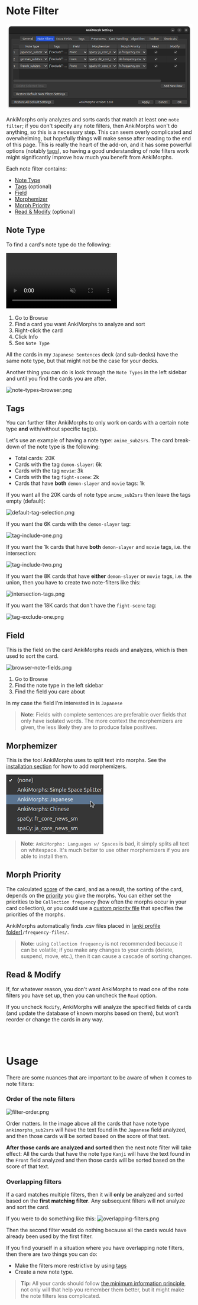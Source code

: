 # Note Filter

![settings-note-filter.png](../../../img/settings-note-filter.png)

AnkiMorphs only analyzes and sorts cards that match at least one `note filter`; if you don't specify any note filters,
then AnkiMorphs won't do anything, so this is a necessary step. This can seem overly complicated and overwhelming, but
hopefully things will make sense after reading to the end of this page. This is really the heart of the add-on, and it
has some powerful options (notably [tags](note-filter.md#tags)), so having a good understanding of note filters work
might significantly improve how much you benefit from AnkiMorphs.

Each note filter contains:

* [Note Type](note-filter.md#note-type)
* [Tags](note-filter.md#tags) (optional)
* [Field](note-filter.md#field)
* [Morphemizer](note-filter.md#morphemizer)
* [Morph Priority](note-filter.md#morph-priority)
* [Read & Modify](note-filter.md#read--modify) (optional)

## Note Type

To find a card's note type do the following:

<video autoplay loop muted controls>
    <source src="../../../img/note-type.mp4" type="video/mp4">
</video>

1. Go to Browse
2. Find a card you want AnkiMorphs to analyze and sort
3. Right-click the card
4. Click Info
5. See `Note Type`

All the cards in my `Japanese Sentences` deck (and sub-decks) have the same note type, but that might not be the case
for your decks.

Another thing you can do is look through the `Note Types` in the left sidebar and until you find the cards you are
after.

![note-types-browser.png](../../../img/note-types-browser.png)

## Tags

You can further filter AnkiMorphs to only work on cards with a certain note type **and** with/without specific tag(s).

Let's use an example of having a note type: `anime_sub2srs`. The card break-down of the note type is the following:

- Total cards: 20K
- Cards with the tag `demon-slayer`: 6k
- Cards with the tag `movie`: 3k
- Cards with the tag `fight-scene`: 2k
- Cards that have **both** `demon-slayer` and `movie` tags: 1k

If you want all the 20K cards of note type `anime_sub2srs` then leave the tags empty (default):

![default-tag-selection.png](../../../img/default-tag-selection.png)

If you want the 6K cards with the `demon-slayer` tag:

![tag-include-one.png](../../../img/tag-include-one.png)

If you want the 1k cards that have **both** `demon-slayer` and `movie` tags, i.e. the intersection:

![tag-include-two.png](../../../img/tag-include-two.png)

If you want the 8K cards that have **either** `demon-slayer` or `movie` tags, i.e. the union, then you have to create
two note-filters like this:

![intersection-tags.png](../../../img/intersection-tags.png)

If you want the 18K cards that don't have the `fight-scene` tag:

![tag-exclude-one.png](../../../img/tag-exclude-one.png)

## Field

This is the field on the card AnkiMorphs reads and analyzes, which is then used to sort the card.

![browser-note-fields.png](../../../img/browser-note-fields.png)

1. Go to Browse
2. Find the note type in the left sidebar
3. Find the field you care about

In my case the field I'm interested in is `Japanese`

> **Note**: Fields with complete sentences are preferable over fields that only have isolated words. The more context 
> the morphemizers are given, the less likely they are to produce false positives.

## Morphemizer

This is the tool AnkiMorphs uses to split text into morphs. See the [installation section](../../installation.md) for 
how to add morphemizers. 

![morphemizer-selection.png](../../../img/morphemizer-selection.png)

> **Note**: `AnkiMorphs: Languages w/ Spaces` is bad, it simply splits all text on whitespace. It's much better to use
> other morphemizers if you are able to install them.

## Morph Priority

The calculated [score](../../usage/recalc.md#scoring-algorithm) of the card, and as a result, the sorting of the card, depends on
the [priority](../prioritizing.md) you give the morphs. You can either set the priorities to be `Collection frequency` (how often the morphs occur in your card collection), or you could use
a [custom priority file](../prioritizing.md#custom-priority-files) that specifies the priorities of the morphs.

AnkiMorphs automatically finds .csv files placed
in [[anki profile folder](../../glossary.md#profile-folder)]`/frequency-files/`.

> **Note:** using `Collection frequency` is not recommended because it can be volatile; if you make any changes to your
> cards (delete, suspend, move, etc.), then it can cause a cascade of sorting changes.

## Read & Modify

If, for whatever reason, you don't want AnkiMorphs to read one of the note filters you have set up, then you
can uncheck the `Read` option.

If you uncheck `Modify`, AnkiMorphs will analyze the
specified fields of cards (and update the database of known morphs based on them), but won’t reorder
or change the cards in any way.

<br>
<br>

# Usage

There are some nuances that are important to be aware of when it comes to note filters:

### Order of the note filters

![filter-order.png](../../../img/filter-order.png)

Order matters. In the image above all the cards that have note type `ankimorphs_sub2srs` will have the text found in
the `Japanese` field analyzed, and then those cards will be sorted based on
the score of that text.

**After those cards are analyzed and sorted** then the next note filter will take effect: All the cards that have the
note type `Kanji` will have the text found in the `Front` field analyzed and then those cards will be sorted based on
the score of that text.

### Overlapping filters

If a card matches multiple filters, then it will **only** be analyzed and sorted based on the **first matching filter**.
Any subsequent filters will not analyze and sort the card.

If you were to do something like this:
![overlapping-filters.png](../../../img/overlapping-filters.png)

Then the second filter would do nothing because all the cards would have already been used by the first filter.

If you find yourself in a situation where you have overlapping note filters, then there are two things you can do:

- Make the filters more restrictive by using [tags](#tags)
- Create a new note type.

> **Tip:** All your cards should
> follow [the minimum information principle](https://supermemo.guru/wiki/Minimum_information_principle), not only will
> that help you remember them better, but it might make the note filters less complicated.